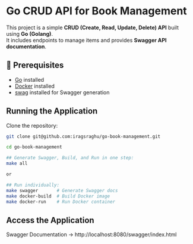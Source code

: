 # Go CRUD API for Book Management

This project is a simple **CRUD (Create, Read, Update, Delete) API** built using **Go (Golang)**.  
It includes endpoints to manage items and provides **Swagger API documentation**.  

## 🚀 Prerequisites
- [Go](https://go.dev/dl/) installed
- [Docker](https://docs.docker.com/get-docker/) installed
- [swag](https://github.com/swaggo/swag) installed for Swagger generation

## Running the Application

Clone the repository:

```bash
git clone git@github.com:iragsraghu/go-book-management.git

cd go-book-management

## Generate Swagger, Build, and Run in one step:
make all

or 

## Run individually:
make swagger       # Generate Swagger docs
make docker-build  # Build Docker image
make docker-run    # Run Docker container
```

## Access the Application

Swagger Documentation → http://localhost:8080/swagger/index.html